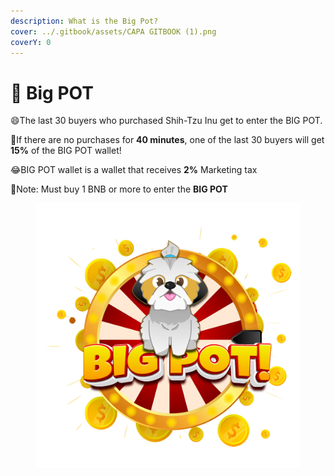 ```yaml
---
description: What is the Big Pot?
cover: ../.gitbook/assets/CAPA GITBOOK (1).png
coverY: 0
---
```


# 🐶 Big POT

:smile:The last 30 buyers who purchased Shih-Tzu Inu get to enter the BIG POT.

:clap:If there are no purchases for **40 minutes**, one of the last 30 buyers will get **15%** of the BIG POT wallet!

:joy:BIG POT wallet is a wallet that receives **2%** Marketing tax

:tada:Note: Must buy 1 BNB or more to enter the **BIG POT**

<figure><img src="../.gitbook/assets/shitzu big pot¹.png" alt=""><figcaption></figcaption></figure>
